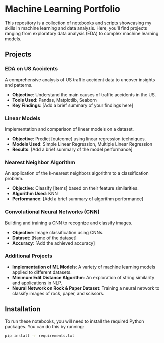 # Machine Learning Portfolio

This repository is a collection of notebooks and scripts showcasing my skills in machine learning and data analysis. Here, you'll find projects ranging from exploratory data analysis (EDA) to complex machine learning models.

## Projects

### EDA on US Accidents

A comprehensive analysis of US traffic accident data to uncover insights and patterns.

- **Objective**: Understand the main causes of traffic accidents in the US.
- **Tools Used**: Pandas, Matplotlib, Seaborn
- **Key Findings**: [Add a brief summary of your findings here]

### Linear Models

Implementation and comparison of linear models on a dataset.

- **Objective**: Predict [outcome] using linear regression techniques.
- **Models Used**: Simple Linear Regression, Multiple Linear Regression
- **Results**: [Add a brief summary of the model performance]

### Nearest Neighbor Algorithm

An application of the k-nearest neighbors algorithm to a classification problem.

- **Objective**: Classify [items] based on their feature similarities.
- **Algorithm Used**: KNN
- **Performance**: [Add a brief summary of algorithm performance]

### Convolutional Neural Networks (CNN)

Building and training a CNN to recognize and classify images.

- **Objective**: Image classification using CNNs.
- **Dataset**: [Name of the dataset]
- **Accuracy**: [Add the achieved accuracy]

### Additional Projects

- **Implementation of ML Models**: A variety of machine learning models applied to different datasets.
- **Minimum Edit Distance Algorithm**: An exploration of string similarity and applications in NLP.
- **Neural Network on Rock & Paper Dataset**: Training a neural network to classify images of rock, paper, and scissors.

## Installation

To run these notebooks, you will need to install the required Python packages. You can do this by running:

```bash
pip install -r requirements.txt
